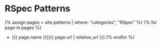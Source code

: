 # RSpec Patterns

{% assign pages = site.patterns | where: "categories", "RSpec" %}
{% for page in pages %}
- [{{ page.name }}]({{ page.url | relative_url }})
{% endfor %}
